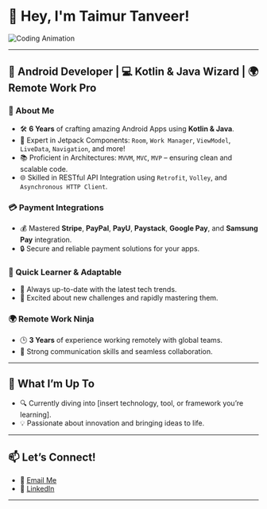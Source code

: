 # 👋 Hey, I'm Taimur Tanveer!

![Coding Animation](https://media.giphy.com/media/L8K62iTDkzGX6/giphy.gif) <!-- Example GIF URL -->

---

## 🚀 Android Developer | 💻 Kotlin & Java Wizard | 🌍 Remote Work Pro

### 🎯 About Me

- 🛠 **6 Years** of crafting amazing Android Apps using **Kotlin & Java**.
- 🧩 Expert in Jetpack Components: `Room`, `Work Manager`, `ViewModel`, `LiveData`, `Navigation`, and more!
- 📚 Proficient in Architectures: `MVVM`, `MVC`, `MVP` – ensuring clean and scalable code.
- 🌐 Skilled in RESTful API Integration using `Retrofit`, `Volley`, and `Asynchronous HTTP Client`.

### 💳 Payment Integrations

- 💰 Mastered **Stripe**, **PayPal**, **PayU**, **Paystack**, **Google Pay**, and **Samsung Pay** integration.
- 🔒 Secure and reliable payment solutions for your apps.

### 🧠 Quick Learner & Adaptable

- 🚀 Always up-to-date with the latest tech trends.
- 🔧 Excited about new challenges and rapidly mastering them.

### 🌍 Remote Work Ninja

- 🕒 **3 Years** of experience working remotely with global teams.
- 💬 Strong communication skills and seamless collaboration.

---

## 🚀 What I’m Up To

- 🔍 Currently diving into [insert technology, tool, or framework you’re learning].
- 💡 Passionate about innovation and bringing ideas to life.

---

## 📫 Let’s Connect!

- 📧 [Email Me](mailto:taimurtanveerms@gmail.com)
- 💼 [LinkedIn]([https://www.linkedin.com/in/your-profile](https://www.linkedin.com/in/taimur-tanveer-331110134/))
---
